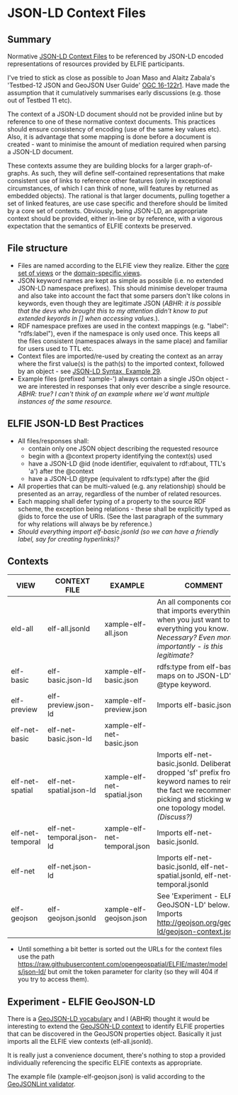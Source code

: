# JSON-LD Context Files

## Summary
Normative [JSON-LD Context Files](https://www.w3.org/TR/json-ld/#the-context) to be referenced by JSON-LD encoded representations of resources provided by ELFIE participants.

I've tried to stick as close as possible to Joan Maso and Alaitz Zabala's 'Testbed-12 JSON and GeoJSON User Guide' [OGC 16-122r1](http://www.opengis.net/doc/PER/t12-A062). Have made the assumption that it cumulatively summarises early discussions (e.g. those out of Testbed 11 etc).

The context of a JSON-LD document should not be provided inline but by reference to one of these normative context documents. This practices should ensure consistency of encoding (use of the same key values etc). Also, it is advantage that some mapping is done before a document is created - want to minimise the amount of mediation required when parsing a JSON-LD document.

These contexts assume they are building blocks for a larger graph-of-graphs. As such, they will define self-contained representations that make consistent use of links to reference other features (only in exceptional circumstances, of which I can think of none, will features by returned as embedded objects). The rational is that larger documents, pulling together a set of linked features, are use case specific and therefore should be limited by a core set of contexts. Obviously, being JSON-LD, an appropriate context should be provided, either in-line or by reference, with a vigorous expectation that the semantics of ELFIE contexts be preserved.

## File structure
- Files are named according to the ELFIE view they realize. Either the [core set of views](https://github.com/opengeospatial/ELFIE/wiki/Predicates) or the [domain-specific views](https://github.com/opengeospatial/ELFIE/wiki/Domain-Features-and-Predicates).
- JSON keyword names are kept as simple as possible (i.e. no extended JSON-LD namespace prefixes). This should minimise developer trauma and also take into account the fact that some parsers don't like colons in keywords, even though they are legitimate JSON (_ABHR: it is possible that the devs who brought this to my attention didn't know to put extended keyords in [] when accessing values._).
- RDF namespace prefixes are used in the context mappings (e.g. "label": "rdfs:label"), even if the namespace is only used once. This keeps all the files consistent (namespaces always in the same place) and familiar for users used to TTL etc.
- Context files are imported/re-used by creating the context as an array where the first value(s) is the path(s) to the imported context, followed by an object - see [JSON-LD Syntax, Example 29](https://www.w3.org/TR/json-ld-syntax/#the-context).
- Example files (prefixed 'xample-') always contain a single JSOn object - we are interested in responses that only ever describe a single resource. _ABHR: true? I can't think of an example where we'd want multiple instances of the same resource._

## ELFIE JSON-LD Best Practices
- All files/responses shall:
    - contain only one JSON object describing the requested resource
    - begin with a @context property identifying the context(s) used
    - have a JSON-LD @id (node identifier, equivalent to rdf:about, TTL's 'a') after the @context
    - have a JSON-LD @type (equivalent to rdfs:type) after the @id
- All properties that can be multi-valued (e.g. any relationship) should be presented as an array, regardless of the number of related resources.
- Each mapping shall defer typing of a property to the source RDF scheme, the exception being relations - these shall be explicitly typed as @ids to force the use of URIs. (See the last paragraph of the summary for why relations will always be by reference.)
- _Should everything import elf-basic.jsonld (so we can have a friendly label, say for creating hyperlinks)?_

## Contexts
| VIEW | CONTEXT FILE | EXAMPLE | COMMENT |
| ---- | ------------ | ------- | ------- |
| eld-all | elf-all.jsonld | xample-elf-all.json | An all components context that imports everything for when you just want to say everything you know. _Necessary? Even more importantly - is this legitimate?_ |
| elf-basic | elf-basic.json-ld | xample-elf-basic.json | rdfs:type from elf-basic maps on to JSON-LD's @type keyword. |
| elf-preview | elf-preview.json-ld | xample-elf-preview.json | Imports elf-basic.jsonld. |
| elf-net-basic | elf-net-basic.json-ld | xample-elf-net-basic.json |  |
| elf-net-spatial | elf-net-spatial.json-ld | xample-elf-net-spatial.json | Imports elf-net-basic.jsonld. Deliberately dropped 'sf' prefix from keyword names to reinforce the fact we recommend picking and sticking with one topology model. _(Discuss?)_ |
| elf-net-temporal | elf-net-temporal.json-ld | xample-elf-net-temporal.json | Imports elf-net-basic.jsonld. |
| elf-net | elf-net.json-ld |  | Imports elf-net-basic.jsonld, elf-net-spatial.jsonld, elf-net-temporal.jsonld |
| elf-geojson | elf-geojson.jsonld | xample-elf-geojson.json | See 'Experiment - ELFIE GeoJSON-LD' below. Imports http://geojson.org/geojson-ld/geojson-context.jsonld |
- Until something a bit better is sorted out the URLs for the context files use the path https://raw.githubusercontent.com/opengeospatial/ELFIE/master/models/json-ld/ but omit the token parameter for clarity (so they will 404 if you try to access them).

## Experiment - ELFIE GeoJSON-LD
There is a [GeoJSON-LD vocabulary](http://geojson.org/geojson-ld/) and I (ABHR) thought it would be interesting to extend the [GeoJSON-LD context](http://geojson.org/geojson-ld/geojson-context.jsonld) to identify ELFIE properties that can be discovered in the GeoJSON properties object. Basically it just imports all the ELFIE view contexts (elf-all.jsonld).

It is really just a convenience document, there's nothing to stop a provided individually referencing the specific ELFIE contexts as appropriate.

The example file (xample-elf-geojson.json) is valid according to the [GeoJSONLint validator](http://geojsonlint.com/).